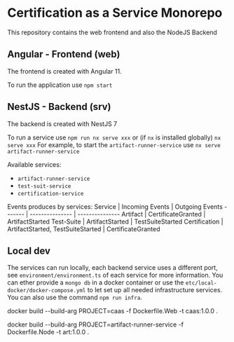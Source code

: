 # Certification as a Service Monorepo

This repository contains the web frontend and also the NodeJS Backend

## Angular - Frontend (web)

The frontend is created with Angular 11.

To run the application use `npm start` 

## NestJS - Backend (srv)

The backend is created with NestJS 7

To run a service use `npm run nx serve xxx` or (if `nx` is installed globally) `nx serve xxx`
For example, to start the `artifact-runner-service` use `nx serve artifact-runner-service` 

Available services:
  - `artifact-runner-service`
  - `test-suit-service`
  - `certification-service` 

Events produces by services:
Service         | Incoming Events                   | Outgoing Events
-------         | ---------------                   | ---------------
Artifact        | CertificateGranted                | ArtifactStarted
Test-Suite      | ArtifactStarted                   | TestSuiteStarted
Certification   | ArtifactStarted, TestSuiteStarted | CertificateGranted

## Local dev

The services can run locally, each backend service uses a different port, see `environment/environment.ts` of each service for more information. 
You can ether provide a `mongo db` in a docker container or use the `etc/local-docker/docker-compose.yml` to let set up all needed infrastructure services.
You can also use the command `npm run infra`.   


docker build --build-arg PROJECT=caas -f Dockerfile.Web -t caas:1.0.0 .

docker build --build-arg PROJECT=artifact-runner-service -f Dockerfile.Node -t art:1.0.0 .
